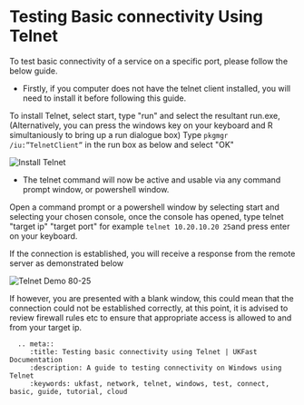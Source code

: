 # Testing Basic connectivity Using Telnet

To test basic connectivity of a service on a specific port, please follow the below guide.

* Firstly, if you computer does not have the telnet client installed, you will need to install it before following this guide.

To install Telnet, select start, type "run" and select the resultant run.exe, (Alternatively, you can press the windows key on your keyboard and R simultaniously to bring up a run dialogue box)
Type `pkgmgr /iu:”TelnetClient”` in the run box as below and select "OK"

![Install Telnet](Images/telnet/telnetinstalltrimmed.PNG)

* The telnet command will now be active and usable via any command prompt window, or powershell window.

Open a command prompt or a powershell window by selecting start and selecting your chosen console, once the console has opened, type telnet "target ip" "target port" for example `telnet 10.20.10.20 25`and press enter on your keyboard.

If the connection is established, you will receive a response from the remote server as demonstrated below

![Telnet Demo 80-25](Images/telnet/pscmdtelnet.PNG)

If however, you are presented with a blank window, this could mean that the connection could not be established correctly, at this point, it is advised to review firewall rules etc to ensure that appropriate access is allowed to and from your target ip.

```eval_rst
  .. meta::
     :title: Testing basic connectivity using Telnet | UKFast Documentation
     :description: A guide to testing connectivity on Windows using Telnet
     :keywords: ukfast, network, telnet, windows, test, connect, basic, guide, tutorial, cloud
